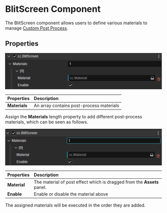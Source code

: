 # BlitScreen Component

The BlitScreen component allows users to define various materials to manage [Custom Post Process](./custom.md).

## Properties

![blit-screen.png](./img/blit-screen.png)

| Properties | Description |
| :-- | :-- |
| **Materials** | An array contains post-process materials |

Assign the **Materials** length property to add different post-process materials, which can be seen as follows.

![blit-screen-material.png](./img/blit-screen-material.png)

| Properties | Description |
| :-- | :-- |
| **Material** | The material of post effect which is dragged from the **Assets** panel. |
| **Enable** | Enable or disable the material above |

The assigned materials will be executed in the order they are added.
